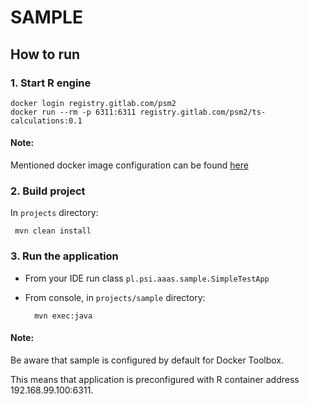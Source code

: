# SAMPLE

## How to run
### 1. Start R engine
    docker login registry.gitlab.com/psm2
    docker run --rm -p 6311:6311 registry.gitlab.com/psm2/ts-calculations:0.1

#### Note:
Mentioned docker image configuration can be found [here](https://gitlab.com/psm2/ts-calculations/blob/rengine/calculations-impl/Dockerfile)

### 2. Build project
In `projects` directory:

     mvn clean install

### 3. Run the application
* From your IDE run class `pl.psi.aaas.sample.SimpleTestApp`
* From console, in `projects/sample` directory:

        mvn exec:java

#### Note:
Be aware that sample is configured by default for Docker Toolbox.

This means that application is preconfigured with R container address 192.168.99.100:6311.
